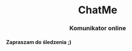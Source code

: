 <h1 align="center">ChatMe</h1>
<h3 align="center">Komunikator online</h3>
</a> </p>
<h4>Zapraszam do śledzenia ;)</h4>
